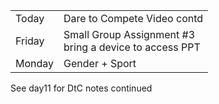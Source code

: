 |   |   |
|---|---|
|Today|Dare to Compete Video contd|
|Friday|Small Group Assignment #3  <br>bring a device to access PPT|
|Monday|Gender + Sport|

See day11 for DtC notes continued